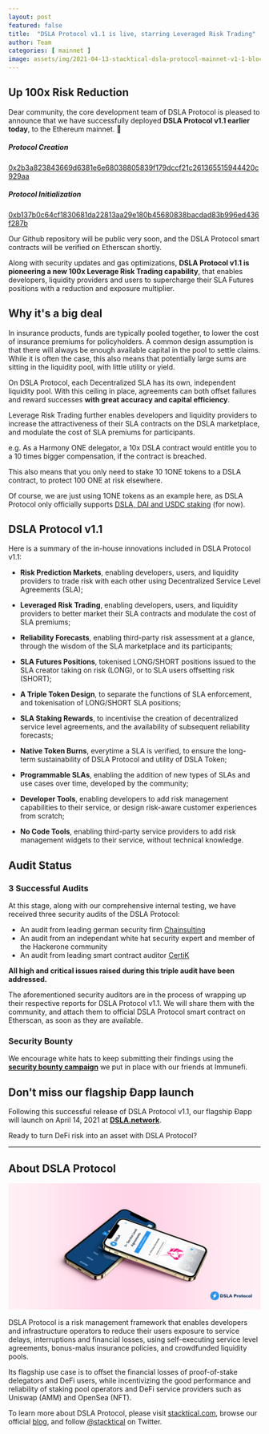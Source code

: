 ```yaml
---
layout: post
featured: false
title:  "DSLA Protocol v1.1 is live, starring Leveraged Risk Trading"
author: Team
categories: [ mainnet ]
image: assets/img/2021-04-13-stacktical-dsla-protocol-mainnet-v1-1-blockchain-cryptocurrency-fintech-legaltech-insurtech-itsm-slm-sla-defi.jpg
---
```


## Up 100x Risk Reduction

Dear community,  the core development team of DSLA Protocol is pleased to announce that we have successfully deployed **DSLA Protocol v1.1 earlier today**, to the Ethereum mainnet. 🎉

##### Protocol Creation
[0x2b3a823843669d6381e6e68038805839f179dccf21c261365515944420c929aa](https://etherscan.io/tx/0x2b3a823843669d6381e6e68038805839f179dccf21c261365515944420c929aa)

##### Protocol Initialization
[0xb137b0c64cf1830681da22813aa29e180b45680838bacdad83b996ed436f287b](https://etherscan.io/tx/0xb137b0c64cf1830681da22813aa29e180b45680838bacdad83b996ed436f287b)

Our Github repository will be public very soon, and the DSLA Protocol smart contracts will be verified on Etherscan shortly.

Along with security updates and gas optimizations, **DSLA Protocol v1.1 is pioneering a new 100x Leverage Risk Trading capability**, that enables developers, liquidity providers and users to supercharge their SLA Futures positions with a reduction and exposure multiplier.

## Why it's a big deal

In insurance products, funds are typically pooled together, to lower the cost of insurance premiums for policyholders. A common design assumption is that there will always be enough available capital in the pool to settle claims. While it is often the case, this also means that potentially large sums are sitting in the liquidity pool, with little utility or yield.

On DSLA Protocol, each Decentralized SLA has its own, independent liquidity pool. With this ceiling in place, agreements can both offset failures and reward successes **with great accuracy and capital efficiency**. 

Leverage Risk Trading further enables developers and liquidity providers to increase the attractiveness of their SLA contracts on the DSLA marketplace, and modulate the cost of SLA premiums for participants.

e.g. As a Harmony ONE delegator, a 10x DSLA contract would entitle you to a 10 times bigger compensation, if the contract is breached.

This also means that you only need to stake 10 1ONE tokens to a DSLA contract, to protect 100 ONE at risk elsewhere. 

Of course, we are just using 1ONE tokens as an example here, as DSLA Protocol only officially supports [DSLA, DAI and USDC staking](http://localhost:4000/mainnet/2021/01/18/stacktical-dsla-protocol-erc20-cryptocurrency-token-listings-defi.html) (for now).

## DSLA Protocol v1.1

Here is a summary of the in-house innovations included in DSLA Protocol v1.1:

* **Risk Prediction Markets**, enabling developers, users, and liquidity providers to trade risk with each other using Decentralized Service Level Agreements (SLA);

* **Leveraged Risk Trading**, enabling developers, users, and liquidity providers to better market their SLA contracts and modulate the cost of SLA premiums;

* **Reliability Forecasts**, enabling third-party risk assessment at a glance, through the wisdom of the SLA marketplace and its participants;

* **SLA Futures Positions**, tokenised LONG/SHORT positions issued to the SLA creator taking on risk (LONG), or to SLA users offsetting risk (SHORT);

* **A Triple Token Design**, to separate the functions of SLA enforcement, and tokenisation of LONG/SHORT SLA positions;

* **SLA Staking Rewards**, to incentivise the creation of decentralized service level agreements, and the availability of subsequent reliability forecasts;

* **Native Token Burns**, everytime a SLA is verified, to ensure the long-term sustainability of DSLA Protocol and utility of DSLA Token;

* **Programmable SLAs**, enabling the addition of new types of SLAs and use cases over time, developed by the community;

* **Developer Tools**, enabling developers to add risk management capabilities to their service, or design risk-aware customer experiences from scratch;

* **No Code Tools**, enabling third-party service providers to add risk management widgets to their service, without technical knowledge.

## Audit Status

### 3 Successful Audits

At this stage, along with our comprehensive internal testing, we have received three security audits of the DSLA Protocol:  

* An audit from leading german security firm [Chainsulting](https://chainsulting.de/)
* An audit from an independant white hat security expert and member of the Hackerone community
* An audit from leading smart contract auditor [CertiK](https://certik.foundation/)

**All high and critical issues raised during this triple audit have been addressed.**

The aforementioned security auditors are in the process of wrapping up their respective reports for DSLA Protocol v1.1. We will share them with the community, and attach them to official DSLA Protocol smart contract on Etherscan, as soon as they are available.

### Security Bounty

We encourage white hats to keep submitting their findings using the **[security bounty campaign](https://immunefi.com/bounty/dslaprotocol/)** we put in place with our friends at Immunefi.

## Don't miss our flagship Ðapp launch

Following this successful release of DSLA Protocol v1.1, our flagship Ðapp will launch on April 14, 2021 at **[DSLA.network](https://dsla.network)**.

Ready to turn DeFi risk into an asset with DSLA Protocol?

___


## About DSLA Protocol

[![DSLA Protocol](/assets/img/dsla-network_device-duo-stacked.jpg)](https://info.uniswap.org/pair/0xd0fbb87e47da9987d345dbdf3a34d4266cf5ebe9)

DSLA Protocol is a risk management framework that enables developers and infrastructure operators to reduce their users exposure to service delays, interruptions and financial losses, using self-executing service level agreements, bonus-malus insurance policies, and crowdfunded liquidity pools.

Its flagship use case is to offset the financial losses of proof-of-stake delegators and DeFi users, while incentivizing the good performance and reliability of staking pool operators and DeFi service providers such as Uniswap (AMM) and OpenSea (NFT).

To learn more about DSLA Protocol, please visit [stacktical.com](https://stacktical.com), browse our official [blog](https://blog.stacktical.com), and follow [@stacktical](https://twitter.com/Stacktical) on Twitter.
